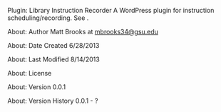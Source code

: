 Plugin: Library Instruction Recorder
	A WordPress plugin for instruction scheduling/recording. See <LIR>.

About: Author
	Matt Brooks at mbrooks34@gsu.edu

About: Date Created
	6/28/2013

About: Last Modified
	8/14/2013

About: License
	<GPLv3>

About: Version
	0.0.1

About: Version History
	0.0.1	-	?
